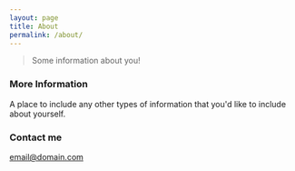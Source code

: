 ```yaml
---
layout: page
title: About
permalink: /about/
---
```


> Some information about you!

### More Information

A place to include any other types of information that you'd like to include about yourself.

### Contact me

[email@domain.com](mailto:email@domain.com)

